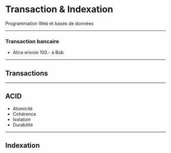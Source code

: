 # Transaction & Indexation

Programmation Web et bases de données

---

### Transaction bancaire

- Alice envoie 100.- à Bob

---

## Transactions

---

## ACID

- Atomicité
- Cohérence
- Isolation
- Durabilité

---

## Indexation
